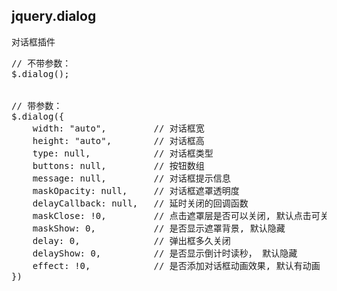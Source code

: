 ## jquery.dialog
对话框插件

<pre>
// 不带参数：
$.dialog();


// 带参数：
$.dialog({
	width: "auto",         // 对话框宽
	height: "auto",        // 对话框高
	type: null,            // 对话框类型
	buttons: null,         // 按钮数组           
	message: null,         // 对话框提示信息      
	maskOpacity: null,     // 对话框遮罩透明度      
	delayCallback: null,   // 延时关闭的回调函数   
	maskClose: !0,         // 点击遮罩层是否可以关闭, 默认点击可关闭
	maskShow: 0,           // 是否显示遮罩背景, 默认隐藏
	delay: 0,              // 弹出框多久关闭
	delayShow: 0,          // 是否显示倒计时读秒， 默认隐藏    
	effect: !0,            // 是否添加对话框动画效果, 默认有动画 
})
</pre>
